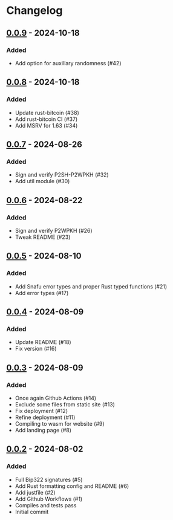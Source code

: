 Changelog
=========

[0.0.9](https://github.com/rust-bitcoin/bip322/releases/tag/0.0.9) - 2024-10-18
-------------------------------------------------------------------------------

### Added
- Add option for auxillary randomness (#42)

[0.0.8](https://github.com/rust-bitcoin/bip322/releases/tag/0.0.8) - 2024-10-18
-------------------------------------------------------------------------------

### Added 
- Update rust-bitcoin (#38)
- Add rust-bitcoin CI (#37)
- Add MSRV for 1.63 (#34)

[0.0.7](https://github.com/raphjaph/bip322/releases/tag/0.0.7) - 2024-08-26
---------------------------------------------------------------------------

### Added 
- Sign and verify P2SH-P2WPKH (#32)
- Add util module (#30)

[0.0.6](https://github.com/raphjaph/bip322/releases/tag/0.0.6) - 2024-08-22
---------------------------------------------------------------------------

### Added
- Sign and verify P2WPKH (#26)
- Tweak README (#23)

[0.0.5](https://github.com/raphjaph/bip322/releases/tag/0.0.5) - 2024-08-10
---------------------------------------------------------------------------

### Added
- Add Snafu error types and proper Rust typed functions (#21)
- Add error types (#17)

[0.0.4](https://github.com/raphjaph/bip322/releases/tag/0.0.4) - 2024-08-09
---------------------------------------------------------------------------

### Added
- Update README (#18)
- Fix version (#16)

[0.0.3](https://github.com/raphjaph/bip322/releases/tag/0.0.3) - 2024-08-09
---------------------------------------------------------------------------

### Added
- Once again Github Actions (#14)
- Exclude some files from static site (#13)
- Fix deployment (#12)
- Refine deployment (#11)
- Compiling to wasm for website (#9)
- Add landing page (#8)

[0.0.2](https://github.com/raphjaph/bip322/releases/tag/0.0.2) - 2024-08-02
---------------------------------------------------------------------------

### Added
- Full Bip322 signatures (#5)
- Add Rust formatting config and README (#6)
- Add justfile (#2)
- Add Github Workflows (#1)
- Compiles and tests pass
- Initial commit
